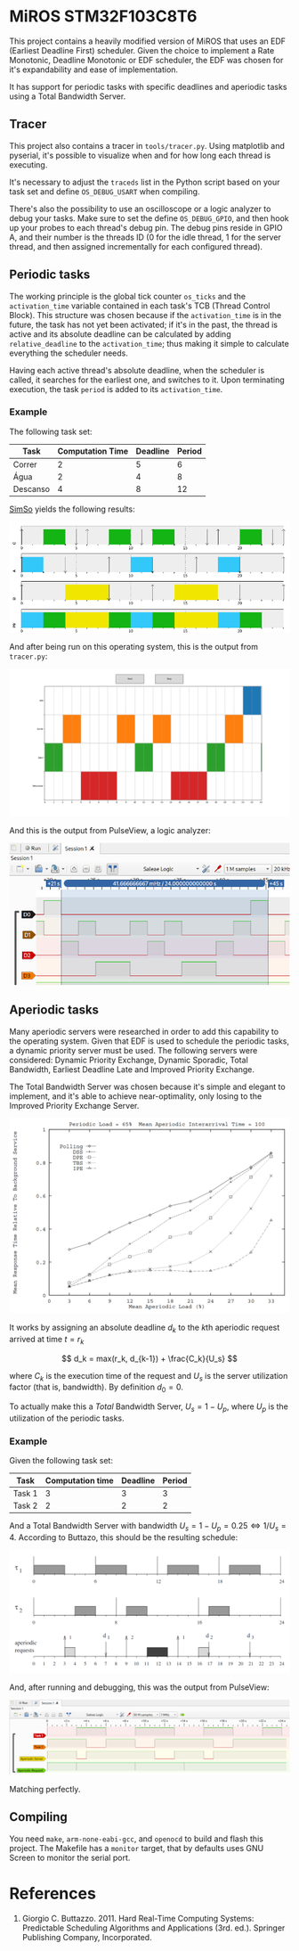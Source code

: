 # MiROS STM32F103C8T6

This project contains a heavily modified version of MiROS that uses an EDF (Earliest Deadline First) scheduler. Given the choice to implement a Rate Monotonic, Deadline Monotonic or EDF scheduler, the EDF was chosen for it's expandability and ease of implementation.

It has support for periodic tasks with specific deadlines and aperiodic tasks using a Total Bandwidth Server.

## Tracer
This project also contains a tracer in `tools/tracer.py`. Using matplotlib and pyserial, it's possible to visualize when and for how long each thread is executing.

It's necessary to adjust the `traceds` list in the Python script based on your task set and  define `OS_DEBUG_USART` when compiling.

There's also the possibility to use an oscilloscope or a logic analyzer to debug your tasks. Make sure to set the define `OS_DEBUG_GPIO`, and then hook up your probes to each thread's debug pin. The debug pins reside in GPIO A, and their number is the threads ID (0 for the idle thread, 1 for the server thread, and then assigned incrementally for each configured thread).

## Periodic tasks

The working principle is the global tick counter `os_ticks` and the `activation_time` variable contained in each task's TCB (Thread Control Block). This structure was chosen because if the `activation_time` is in the future, the task has not yet been activated; if it's in the past, the thread is active and its absolute deadline can be calculated by adding `relative_deadline` to the `activation_time`; thus making it simple to calculate everything the scheduler needs.

Having each active thread's absolute deadline, when the scheduler is called, it searches for the earliest one, and switches to it. Upon terminating execution, the task `period` is added to its `activation_time`.

### Example

The following task set:

|Task    |Computation Time|Deadline|Period|
|--------|----------------|--------|------|
|Correr  |               2|       5|     6|
|Água    |               2|       4|     8|
|Descanso|               4|       8|    12|

[SimSo](https://projects.laas.fr/simso/simso-web) yields the following results:

![Periodic example, SimSo simulation](images/periodic-simso.png)

And after being run on this operating system, this is the output from `tracer.py`:

![Periodic example, Tracer view](images/periodic-tracer.png)

And this is the output from PulseView, a logic analyzer:

![Periodic example, PulseView](images/periodic-pulseview.png)

## Aperiodic tasks

Many aperiodic servers were researched in order to add this capability to the operating system. Given that EDF is used to schedule the periodic tasks, a dynamic priority server must be used. The following servers were considered: Dynamic Priority Exchange, Dynamic Sporadic, Total Bandwidth, Earliest Deadline Late and Improved Priority Exchange.

The Total Bandwidth Server was chosen because it's simple and elegant to implement, and it's able to achieve near-optimality, only losing to the Improved Priority Exchange Server.

![Buttazzo, Figure 6.11, Performance of dynamic server algorithms](images/buttazzo6-12.png)

It works by assigning an absolute deadline $d_k$ to the $k$th aperiodic request arrived at time $t=r_k$

$$ d_k = max(r_k, d_{k-1}) + \frac{C_k}{U_s} $$

where $C_k$ is the execution time of the request and $U_s$ is the server utilization factor (that is, bandwidth). By definition $d_0=0$.

To actually make this a *Total* Bandwidth Server, $U_s=1-U_p$, where $U_p$ is the utilization of the periodic tasks.


### Example

Given the following task set:

|Task  |Computation time|Deadline|Period|
|------|----------------|--------|------|
|Task 1|               3|       3|     3|
|Task 2|               2|       2|     2|

And a Total Bandwidth Server with bandwidth $U_s=1-U_p=0.25 \iff 1/U_s=4$. According to Buttazo, this should be the resulting schedule:

![Buttazzo, Figure 6.6, Total Bandwidth Server example](images/buttazzo6-6.png)

And, after running and debugging, this was the output from PulseView:

![Aperiodic example, PulseView](images/aperiodic-pulseview.png)

Matching perfectly.

## Compiling

You need `make`, `arm-none-eabi-gcc`, and `openocd` to build and flash this project. The Makefile has a `monitor` target, that by defaults uses GNU Screen to monitor the serial port.

# References

1. Giorgio C. Buttazzo. 2011. Hard Real-Time Computing Systems: Predictable Scheduling Algorithms and Applications (3rd. ed.). Springer Publishing Company, Incorporated.
